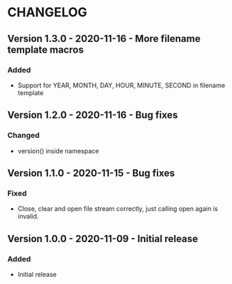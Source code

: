 # CHANGELOG

## Version 1.3.0 - 2020-11-16 - More filename template macros 

### Added

* Support for YEAR, MONTH, DAY, HOUR, MINUTE, SECOND in filename template

## Version 1.2.0 - 2020-11-16 - Bug fixes

### Changed

* version() inside namespace

## Version 1.1.0 - 2020-11-15 - Bug fixes

### Fixed

* Close, clear and open file stream correctly, just calling open again is invalid. 

## Version 1.0.0 - 2020-11-09 - Initial release

### Added 

* Initial release
